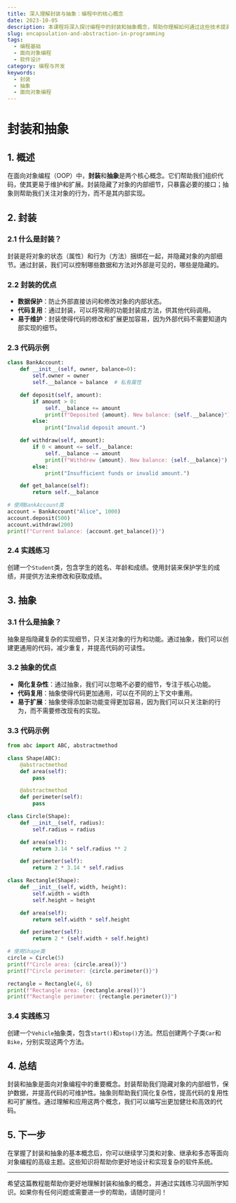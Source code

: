 ```yaml
---
title: 深入理解封装与抽象：编程中的核心概念
date: 2023-10-05
description: 本课程将深入探讨编程中的封装和抽象概念，帮助你理解如何通过这些技术提高代码的可维护性和可扩展性。
slug: encapsulation-and-abstraction-in-programming
tags:
  - 编程基础
  - 面向对象编程
  - 软件设计
category: 编程与开发
keywords:
  - 封装
  - 抽象
  - 面向对象编程
---
```


# 封装和抽象

## 1. 概述

在面向对象编程（OOP）中，**封装**和**抽象**是两个核心概念。它们帮助我们组织代码，使其更易于维护和扩展。封装隐藏了对象的内部细节，只暴露必要的接口；抽象则帮助我们关注对象的行为，而不是其内部实现。

## 2. 封装

### 2.1 什么是封装？

封装是将对象的状态（属性）和行为（方法）捆绑在一起，并隐藏对象的内部细节。通过封装，我们可以控制哪些数据和方法对外部是可见的，哪些是隐藏的。

### 2.2 封装的优点

- **数据保护**：防止外部直接访问和修改对象的内部状态。
- **代码复用**：通过封装，可以将常用的功能封装成方法，供其他代码调用。
- **易于维护**：封装使得代码的修改和扩展更加容易，因为外部代码不需要知道内部实现的细节。

### 2.3 代码示例

```python
class BankAccount:
    def __init__(self, owner, balance=0):
        self.owner = owner
        self.__balance = balance  # 私有属性

    def deposit(self, amount):
        if amount > 0:
            self.__balance += amount
            print(f"Deposited {amount}. New balance: {self.__balance}")
        else:
            print("Invalid deposit amount.")

    def withdraw(self, amount):
        if 0 < amount <= self.__balance:
            self.__balance -= amount
            print(f"Withdrew {amount}. New balance: {self.__balance}")
        else:
            print("Insufficient funds or invalid amount.")

    def get_balance(self):
        return self.__balance

# 使用BankAccount类
account = BankAccount("Alice", 1000)
account.deposit(500)
account.withdraw(200)
print(f"Current balance: {account.get_balance()}")
```

### 2.4 实践练习

创建一个`Student`类，包含学生的姓名、年龄和成绩。使用封装来保护学生的成绩，并提供方法来修改和获取成绩。

## 3. 抽象

### 3.1 什么是抽象？

抽象是指隐藏复杂的实现细节，只关注对象的行为和功能。通过抽象，我们可以创建更通用的代码，减少重复，并提高代码的可读性。

### 3.2 抽象的优点

- **简化复杂性**：通过抽象，我们可以忽略不必要的细节，专注于核心功能。
- **代码复用**：抽象使得代码更加通用，可以在不同的上下文中重用。
- **易于扩展**：抽象使得添加新功能变得更加容易，因为我们可以只关注新的行为，而不需要修改现有的实现。

### 3.3 代码示例

```python
from abc import ABC, abstractmethod

class Shape(ABC):
    @abstractmethod
    def area(self):
        pass

    @abstractmethod
    def perimeter(self):
        pass

class Circle(Shape):
    def __init__(self, radius):
        self.radius = radius

    def area(self):
        return 3.14 * self.radius ** 2

    def perimeter(self):
        return 2 * 3.14 * self.radius

class Rectangle(Shape):
    def __init__(self, width, height):
        self.width = width
        self.height = height

    def area(self):
        return self.width * self.height

    def perimeter(self):
        return 2 * (self.width + self.height)

# 使用Shape类
circle = Circle(5)
print(f"Circle area: {circle.area()}")
print(f"Circle perimeter: {circle.perimeter()}")

rectangle = Rectangle(4, 6)
print(f"Rectangle area: {rectangle.area()}")
print(f"Rectangle perimeter: {rectangle.perimeter()}")
```

### 3.4 实践练习

创建一个`Vehicle`抽象类，包含`start()`和`stop()`方法。然后创建两个子类`Car`和`Bike`，分别实现这两个方法。

## 4. 总结

封装和抽象是面向对象编程中的重要概念。封装帮助我们隐藏对象的内部细节，保护数据，并提高代码的可维护性。抽象则帮助我们简化复杂性，提高代码的复用性和可扩展性。通过理解和应用这两个概念，我们可以编写出更加健壮和高效的代码。

## 5. 下一步

在掌握了封装和抽象的基本概念后，你可以继续学习类和对象、继承和多态等面向对象编程的高级主题。这些知识将帮助你更好地设计和实现复杂的软件系统。

---

希望这篇教程能帮助你更好地理解封装和抽象的概念，并通过实践练习巩固所学知识。如果你有任何问题或需要进一步的帮助，请随时提问！